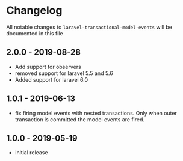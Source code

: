 # Changelog

All notable changes to `laravel-transactional-model-events` will be documented in this file

## 2.0.0 - 2019-08-28

- Add support for observers
- removed support for laravel 5.5 and 5.6
- Added support for laravel 6.0

## 1.0.1 - 2019-06-13

- fix firing model events with nested transactions. Only when outer transaction is committed the model events are fired.

## 1.0.0 - 2019-05-19

- initial release
